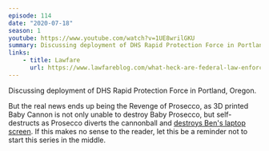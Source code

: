 ```yaml
---
episode: 114
date: "2020-07-18"
season: 1
youtube: https://www.youtube.com/watch?v=1UE8wrilGKU
summary: Discussing deployment of DHS Rapid Protection Force in Portland, Oregon
links:
    - title: Lawfare
      url: https://www.lawfareblog.com/what-heck-are-federal-law-enforcement-officers-doing-portland
---
```

Discussing deployment of DHS Rapid Protection Force in Portland, Oregon.

But the real news ends up being the Revenge of Prosecco, as 3D printed Baby
Cannon is not only unable to destroy Baby Prosecco, but self-destructs as
Prosecco diverts the cannonball and [destroys Ben's laptop screen][bc].
If this makes no sense to the reader, let this be a reminder not to start
this series in the middle.

[bc]: https://youtu.be/1UE8wrilGKU?t=3273
